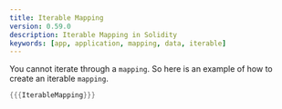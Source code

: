 ```yaml
---
title: Iterable Mapping
version: 0.59.0
description: Iterable Mapping in Solidity
keywords: [app, application, mapping, data, iterable]
---
```


You cannot iterate through a `mapping`. So here is an example of how to create an iterable `mapping`.

```rust
{{{IterableMapping}}}
```
